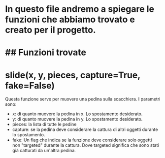 # In questo file andremo a spiegare le funzioni che abbiamo trovato e creato per il progetto.

# ## Funzioni trovate
# slide(x, y, pieces, capture=True, fake=False)
Questa funzione serve per muovere una pedina sulla scacchiera. I parametri sono:
- x: di quanto muovere la pedina in x. Lo spostamento desiderato.
- y: di quanto muovere la pedina in y. Lo spostamento desiderato.
- pieces: la lista di tutte le pedine
- capture: se la pedina deve considerare la cattura di altri oggetti durante lo spostamento.
- fake: Un flag che indica se la funzione deve considerare solo oggetti non "targeted" durante la cattura. Dove targeted significa che sono stati già catturati da un'altra pedina.